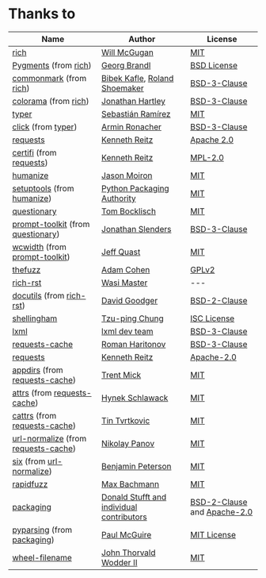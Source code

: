 # Thanks to

| Name                                                                                                                                                                             | Author                                                                                                                                              | License                                                                                                                                                               |
| -------------------------------------------------------------------------------------------------------------------------------------------------------------------------------- | --------------------------------------------------------------------------------------------------------------------------------------------------- | --------------------------------------------------------------------------------------------------------------------------------------------------------------------- |
| [rich](https://pypi.org/project/rich/ "PyPI page of the package")                                                                                                                | [Will McGugan](mailto:willmcgugan@gmail.com "Email the author")                                                                                     | [MIT](https://opensource.org/licenses/MIT "Link to the license")                                                                                                      |  |
| [Pygments](https://pypi.org/project/Pygments/ "PyPI page of the package") (from [rich](https://pypi.org/project/rich/ "PyPI page of the package"))                               | [Georg Brandl](mailto:georg@python.org "Email the author")                                                                                          | [BSD License](https://opensource.org/licenses/BSD-3-Clause "Link to the license")                                                                                     |
| [commonmark](https://pypi.org/project/commonmark/ "PyPI page of the package") (from [rich](https://pypi.org/project/rich/ "PyPI page of the package"))                           | [Bibek Kafle](mailto:bkafle662@gmail.com "Email the first author"), [Roland Shoemaker](mailto:rolandshoemaker@gmail.com "Email the second  author") | [BSD-3-Clause](https://opensource.org/licenses/BSD-3-Clause "Link to the license")                                                                                    |
| [colorama](https://pypi.org/project/colorama/ "PyPI page of the package") (from [rich](https://pypi.org/project/rich/ "PyPI page of the package"))                               | [Jonathan Hartley](mailto:tartley@tartley.com "Email the author")                                                                                   | [BSD-3-Clause](https://opensource.org/licenses/BSD-3-Clause "Link to the license")                                                                                                      |
| [typer](https://pypi.org/project/typer/ "PyPI page of the package")                                                                                                              | [Sebastián Ramírez](mailto:tiangolo@gmail.com "Email the author")                                                                                   | [MIT](https://opensource.org/licenses/MIT "Link to the license")                                                                                                      |
| [click](https://pypi.org/project/click/ "PyPI page of the package") (from [typer](https://pypi.org/project/typer/ "PyPI page of the package"))                                   | [Armin Ronacher](mailto:armin.ronacher@active-4.com "Email the author")                                                                             | [BSD-3-Clause](https://opensource.org/licenses/BSD-3-Clause "Link to the license")                                                                                    |
| [requests](https://pypi.org/project/requests/ "PyPI page of the package")                                                                                                        | [Kenneth Reitz](mailto:me@kennethreitz.org "Email the author")                                                                                      | [Apache 2.0](https://opensource.org/licenses/Apache-2.0 "Link to the license")                                                                                        |
| [certifi](https://pypi.org/project/certifi/ "PyPI page of the package") (from [requests](https://pypi.org/project/requests/ "PyPI page of the package"))                         | [Kenneth Reitz](mailto:me@kennethreitz.com "Email the author")                                                                                      | [MPL-2.0](https://opensource.org/licenses/MPL-2.0 "Link to the license")                                                                                              |
| [humanize](https://pypi.org/project/humanize/ "PyPI page of the package")                                                                                                        | [Jason Moiron](mailto:jmoiron@jmoiron.net "Email the author")                                                                                       | [MIT](https://opensource.org/licenses/MIT "Link to the license")                                                                                                      |
| [setuptools](https://pypi.org/project/setuptools/ "PyPI page of the package") (from [humanize](https://pypi.org/project/humanize/ "PyPI page of the package"))                   | [Python Packaging Authority](mailto:distutils-sig@python.org "Email the author")                                                                    | [MIT](https://opensource.org/licenses/MIT "Link to the license")                                                                                                            |
| [questionary](https://pypi.org/project/questionary/ "PyPI page of the package")                                                                                                  | [Tom Bocklisch](mailto:tombocklisch@gmail.com "Email the author")                                                                                   | [MIT](https://opensource.org/licenses/MIT "Link to the license")                                                                                                      |
| [prompt-toolkit](https://pypi.org/project/prompt-toolkit/ "PyPI page of the package") (from [questionary](https://pypi.org/project/questionary/ "PyPI page of the package"))     | [Jonathan Slenders](mailto: "Email the author")                                                                                                     | [BSD-3-Clause](https://opensource.org/licenses/BSD-3-Clause "Link to the license")                                                                                                            |
| [wcwidth](https://pypi.org/project/wcwidth/ "PyPI page of the package") (from [prompt-toolkit](https://pypi.org/project/prompt-toolkit/ "PyPI page of the package"))             | [Jeff Quast](mailto:contact@jeffquast.com "Email the author")                                                                                       | [MIT](https://opensource.org/licenses/MIT "Link to the license")                                                                                                      |
| [thefuzz](https://pypi.org/project/thefuzz/ "PyPI page of the package")                                                                                                          | [Adam Cohen](mailto:adam@seatgeek.com "Email the author")                                                                                           | [GPLv2](https://opensource.org/licenses/GPLv2 "Link to the license")                                                                                                  |
| [rich-rst](https://pypi.org/project/rich-rst/ "PyPI page of the package")                                                                                                        | [Wasi Master](mailto:arianmollik323@gmail.com "Email the author")                                                                                   | ---                                                                                                            |
| [docutils](https://pypi.org/project/docutils/ "PyPI page of the package") (from [rich-rst](https://pypi.org/project/rich-rst/ "PyPI page of the package"))                       | [David Goodger](mailto:goodger@python.org "Email the author")                                                                                       | [BSD-2-Clause](https://opensource.org/licenses/BSD-2-Clause "Link to the license")                                                                                    |
| [shellingham](https://pypi.org/project/shellingham/ "PyPI page of the package")                                                                                                  | [Tzu-ping Chung](mailto:uranusjr@gmail.com "Email the author")                                                                                      | [ISC License](https://opensource.org/licenses/ISC-License "Link to the license")                                                                                      |
| [lxml](https://pypi.org/project/lxml/ "PyPI page of the package")                                                                                                                | [lxml dev team](mailto:lxml-dev@lxml.de "Email the author")                                                                                         | [BSD-3-Clause](https://opensource.org/licenses/BSD-3-Clause "Link to the license")                                                                                    |
| [requests-cache](https://pypi.org/project/requests-cache/ "PyPI page of the package")                                                                                            | [Roman Haritonov](mailto: "Email the author")                                                                                                       | [BSD-3-Clause](https://opensource.org/licenses/BSD-3-Clause "Link to the license")                                                                                    |
| [requests](https://pypi.org/project/requests/ "PyPI page of the package")                                                                                                        | [Kenneth Reitz](mailto:me@kennethreitz.org "Email the author")                                                                                      | [Apache-2.0](https://opensource.org/licenses/Apache-2.0 "Link to the license")                                                                                        |
| [appdirs](https://pypi.org/project/appdirs/ "PyPI page of the package") (from [requests-cache](https://pypi.org/project/requests-cache/ "PyPI page of the package"))             | [Trent Mick](mailto:trentm@gmail.com "Email the author")                                                                                            | [MIT](https://opensource.org/licenses/MIT "Link to the license")                                                                                                      |
| [attrs](https://pypi.org/project/attrs/ "PyPI page of the package") (from [requests-cache](https://pypi.org/project/requests-cache/ "PyPI page of the package"))                 | [Hynek Schlawack](mailto:hs@ox.cx "Email the author")                                                                                               | [MIT](https://opensource.org/licenses/MIT "Link to the license")                                                                                                      |
| [cattrs](https://pypi.org/project/cattrs/ "PyPI page of the package") (from [requests-cache](https://pypi.org/project/requests-cache/ "PyPI page of the package"))               | [Tin Tvrtkovic](mailto:tinchester@gmail.com "Email the author")                                                                                     | [MIT](https://opensource.org/licenses/MIT "Link to the license")                                                                                                      |
| [url-normalize](https://pypi.org/project/url-normalize/ "PyPI page of the package") (from [requests-cache](https://pypi.org/project/requests-cache/ "PyPI page of the package")) | [Nikolay Panov](mailto:github@npanov.com "Email the author")                                                                                        | [MIT](https://opensource.org/licenses/MIT "Link to the license")                                                                                                      |
| [six](https://pypi.org/project/six/ "PyPI page of the package") (from [url-normalize](https://pypi.org/project/url-normalize/ "PyPI page of the package"))                       | [Benjamin Peterson](mailto:benjamin@python.org "Email the author")                                                                                  | [MIT](https://opensource.org/licenses/MIT "Link to the license")                                                                                                      |
| [rapidfuzz](https://pypi.org/project/rapidfuzz/ "PyPI page of the package")                                                                                                      | [Max Bachmann](mailto:contact@maxbachmann.de "Email the author")                                                                                    | [MIT](https://opensource.org/licenses/MIT "Link to the license")                                                                                                      |
| [packaging](https://pypi.org/project/packaging/ "PyPI page of the package")                                                                                                      | [Donald Stufft and individual contributors](mailto:donald@stufft.io "Email the author")                                                             | [BSD-2-Clause](https://opensource.org/licenses/BSD-2-Clause "Link to the license") and [Apache-2.0](https://opensource.org/licenses/Apache-2.0 "Link to the license") |
| [pyparsing](https://pypi.org/project/pyparsing/ "PyPI page of the package") (from [packaging](https://pypi.org/project/packaging/ "PyPI page of the package"))                   | [Paul McGuire](mailto:ptmcg.gm+pyparsing@gmail.com "Email the author")                                                                              | [MIT License](https://opensource.org/licenses/MIT "Link to the license")                                                                                              |
| [wheel-filename](https://pypi.org/project/wheel-filename/ "PyPI page of the package")                                                                                            | [John Thorvald Wodder II](mailto:wheel-filename@varonathe.org "Email the author")                                                                   | [MIT](https://opensource.org/licenses/MIT "Link to the license")                                                                                                      |